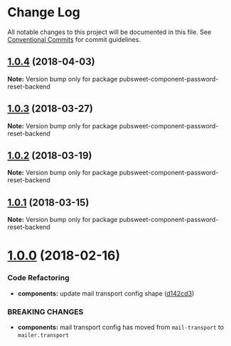 # Change Log

All notable changes to this project will be documented in this file.
See [Conventional Commits](https://conventionalcommits.org) for commit guidelines.

<a name="1.0.4"></a>
## [1.0.4](https://gitlab.coko.foundation/pubsweet/pubsweet/compare/pubsweet-component-password-reset-backend@1.0.3...pubsweet-component-password-reset-backend@1.0.4) (2018-04-03)




**Note:** Version bump only for package pubsweet-component-password-reset-backend

<a name="1.0.3"></a>
## [1.0.3](https://gitlab.coko.foundation/pubsweet/pubsweet/compare/pubsweet-component-password-reset-backend@1.0.2...pubsweet-component-password-reset-backend@1.0.3) (2018-03-27)




**Note:** Version bump only for package pubsweet-component-password-reset-backend

<a name="1.0.2"></a>
## [1.0.2](https://gitlab.coko.foundation/pubsweet/pubsweet/compare/pubsweet-component-password-reset-backend@1.0.1...pubsweet-component-password-reset-backend@1.0.2) (2018-03-19)




**Note:** Version bump only for package pubsweet-component-password-reset-backend

<a name="1.0.1"></a>
## [1.0.1](https://gitlab.coko.foundation/pubsweet/pubsweet/compare/pubsweet-component-password-reset-backend@1.0.0...pubsweet-component-password-reset-backend@1.0.1) (2018-03-15)




**Note:** Version bump only for package pubsweet-component-password-reset-backend

<a name="1.0.0"></a>

# [1.0.0](https://gitlab.coko.foundation/pubsweet/pubsweet/compare/pubsweet-component-password-reset-backend@0.2.2...pubsweet-component-password-reset-backend@1.0.0) (2018-02-16)

### Code Refactoring

* **components:** update mail transport config shape ([d142cd3](https://gitlab.coko.foundation/pubsweet/pubsweet/commit/d142cd3))

### BREAKING CHANGES

* **components:** mail transport config has moved from `mail-transport` to `mailer.transport`
